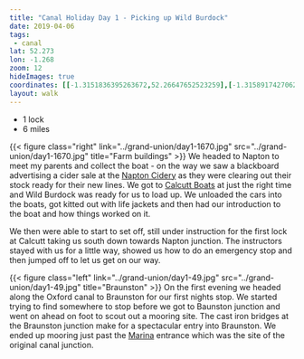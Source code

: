 ```yaml
---
title: "Canal Holiday Day 1 - Picking up Wild Burdock"
date: 2019-04-06
tags: 
 - canal
lat: 52.273
lon: -1.268
zoom: 12
hideImages: true
coordinates: [[-1.3151836395263672,52.26647652523259],[-1.3158917427062988,52.26503199510928],[-1.3159561157226562,52.26445416988234],[-1.3160419464111328,52.26346922316116],[-1.3159561157226562,52.26244485536207],[-1.3157844543457031,52.26136793036519],[-1.3154196739196777,52.25851789290645],[-1.3153982162475586,52.258439087425174],[-1.3136816024780273,52.25830774464523],[-1.3085746765136719,52.25762475591925],[-1.3078880310058592,52.257703562847475],[-1.3071155548095703,52.257861176283896],[-1.3044118881225586,52.258964454655235],[-1.303725242614746,52.25912206361063],[-1.302952766418457,52.2590957954903],[-1.3020086288452148,52.25870177181814],[-1.301579475402832,52.25872804017187],[-1.3002920150756836,52.258938186441526],[-1.2999916076660156,52.258938186441526],[-1.298661231994629,52.258491624428245],[-1.2982749938964842,52.258439087425174],[-1.296987533569336,52.25875430851003],[-1.2961721420288086,52.25870177181814],[-1.2947988510131836,52.258964454655235],[-1.2920093536376953,52.25920086787831],[-1.2906789779663086,52.259148331715416],[-1.2904644012451172,52.25933220801323],[-1.2900352478027344,52.259883832332356],[-1.2891769409179688,52.260304112922505],[-1.2883186340332031,52.26051425172391],[-1.2874174118041992,52.26082945805901],[-1.2874388694763184,52.26082945805901],[-1.2870526313781738,52.26096079337073],[-1.2862372398376465,52.261000193888385],[-1.2853789329528809,52.26119719595162],[-1.2841987609863281,52.261275996531886],[-1.282954216003418,52.26149926408212],[-1.2821602821350098,52.26169626392827],[-1.280508041381836,52.262063994632825],[-1.2787914276123047,52.26223472570908],[-1.2770962715148926,52.262786313924465],[-1.2757444381713867,52.26314090272547],[-1.2742853164672852,52.26403392862398],[-1.273491382598877,52.264375374949765],[-1.2726545333862305,52.264651156601126],[-1.2722039222717283,52.26470368624501],[-1.2714314460754395,52.26484814244477],[-1.2708091735839844,52.26521584701145],[-1.2701869010925293,52.26555728423576],[-1.2694144248962402,52.2658987188308],[-1.2691783905029297,52.26645026146858],[-1.2682557106018066,52.26744827356332],[-1.2670326232910156,52.268433131896046],[-1.266024112701416,52.26933918223966],[-1.265401840209961,52.26985128946027],[-1.2639641761779785,52.270442175056274],[-1.2634921073913574,52.27067852708942],[-1.2632346153259277,52.27111183587735],[-1.2610244750976562,52.27262181825256],[-1.2597370147705078,52.273501523401904],[-1.2593722343444824,52.27361969142019],[-1.258985996246338,52.273659080689626],[-1.2585783004760742,52.273606561655946],[-1.2578058242797852,52.273383355068574],[-1.2573981285095215,52.27340961472542],[-1.2568187713623047,52.273659080689626],[-1.2561535835266113,52.27417113800695],[-1.2555313110351562,52.27495890694422],[-1.2551021575927734,52.275103329730655],[-1.2542009353637695,52.27518210559766],[-1.2532782554626465,52.27518210559766],[-1.2523341178894043,52.27531339839818],[-1.25169038772583,52.27562849953262],[-1.2514114379882812,52.275851694814165],[-1.251518726348877,52.27617992112758],[-1.2525057792663574,52.2766919493229],[-1.2529778480529785,52.27700704065678],[-1.2531709671020508,52.277414030314254],[-1.2526345252990723,52.27786040177018],[-1.251218318939209,52.279041951570264],[-1.2506818771362305,52.279527690684134],[-1.2495446205139158,52.28060417461075],[-1.248621940612793,52.28115553429992],[-1.2477421760559082,52.281654377631334],[-1.2468624114990232,52.28191692449755],[-1.2459182739257812,52.282113833626376],[-1.2444376945495605,52.28232386906601],[-1.243429183959961,52.282533903510064],[-1.2411975860595703,52.28277019106962],[-1.239609718322754,52.28296709640679],[-1.2375926971435547,52.28330839691837],[-1.235640048980713,52.28375470900537],[-1.2337303161621094,52.28417476333355],[-1.2316703796386719,52.284791710908465],[-1.2306404113769531,52.28515925006131],[-1.228172779083252,52.28620934512703],[-1.2264776229858398,52.28699690009347],[-1.2249326705932615,52.28770568759372],[-1.223752498626709,52.288270084345136],[-1.2220144271850584,52.28903135229426],[-1.2209844589233398,52.2894907317968],[-1.220705509185791,52.289543232008086],[-1.2203621864318848,52.28959573215713],[-1.2196969985961912,52.28932010568051],[-1.2183880805969238,52.28912322857585],[-1.2169718742370605,52.28907072786685],[-1.2159204483032224,52.28901822709561],[-1.2131738662719727,52.288506341315475],[-1.212615966796875,52.28842758913203],[-1.2116503715515137,52.28849321596127],[-1.2112641334533691,52.288361962205535]]
layout: walk
---
```


- 1 lock
- 6 miles

{{< figure class="right" link="../grand-union/day1-1670.jpg" src="../grand-union/day1-1670.jpg" title="Farm buildings" >}}
We headed to Napton to meet my parents and collect the boat - on the way we saw a blackboard advertising a cider sale at the [Napton Cidery](http://naptoncidery.co.uk) as they were clearing out their stock ready for their new lines. We got to [Calcutt Boats](http://www.calcuttboats.com/index.html) at just the right time and Wild Burdock was ready for us to load up. We unloaded the cars into the boats, got kitted out with life jackets and then had our introduction to the boat and how things worked on it. 

We then were able to start to set off, still under instruction for the first lock at Calcutt taking us south down towards Napton junction.  The instructors stayed with us for a little way, showed us how to do an emergency stop and then jumped off to let us get on our way. 

{{< figure class="left" link="../grand-union/day1-49.jpg" src="../grand-union/day1-49.jpg" title="Braunston" >}}
On the first evening we headed along the Oxford canal to Braunston for our first nights stop.  We started trying to find somewhere to stop before we got to Baunston junction and went on ahead on foot to scout out a mooring site.  The cast iron bridges at the Braunston junction make for a spectacular entry into Braunston.  We ended up mooring just past the [Marina](https://www.braunston.org.uk/org.aspx?n=Braunston-Village-Information&id=186) entrance which was the site of the original canal junction. 


